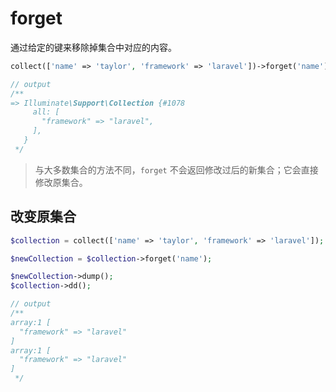 # forget

通过给定的键来移除掉集合中对应的内容。

```php
collect(['name' => 'taylor', 'framework' => 'laravel'])->forget('name');

// output
/**
=> Illuminate\Support\Collection {#1078
     all: [
       "framework" => "laravel",
     ],
   }
 */
```

> 与大多数集合的方法不同，`forget` 不会返回修改过后的新集合；它会直接修改原集合。


## 改变原集合 

```php
$collection = collect(['name' => 'taylor', 'framework' => 'laravel']);

$newCollection = $collection->forget('name');

$newCollection->dump();
$collection->dd();

// output
/**
array:1 [
  "framework" => "laravel"
]
array:1 [
  "framework" => "laravel"
]
 */
```
